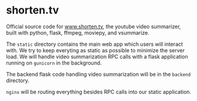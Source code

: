 shorten.tv
==========

Official source code for www.shorten.tv, the youtube video summarizer, built with python, flask, ffmpeg, moviepy, and vsummarize.

The `static` directory contains the main web app which users will interact with.
We try to keep everyting as static as possible to minimize the server load. We will handle
video summarization RPC calls with a flask application running on `gunicorn` in the background.

The backend flask code handling video summarization will be in the `backend` directory.

`nginx` will be routing everything besides RPC calls into our static application.
